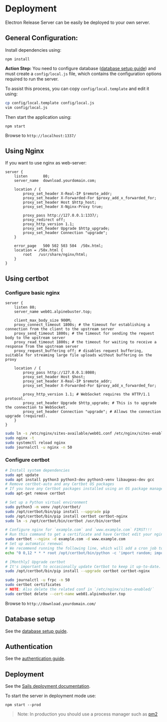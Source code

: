 # Deployment

Electron Release Server can be easily be deployed to your own server.

## General Configuration:

Install dependencies using:

```
npm install
```

**Action Step:** You need to configure database ([database setup guide](database.md)) and must create a `config/local.js` file, which contains the configuration options required to run the server.

To assist this process, you can copy `config/local.template` and edit it using:
```bash
cp config/local.template config/local.js
vim config/local.js
```

Then start the application using:

```
npm start
```

Browse to `http://localhost:1337/`

## Using Nginx

If you want to use nginx as web-server:

```nginx
server {
    listen       80;
    server_name  download.yourdomain.com;

    location / {
        proxy_set_header X-Real-IP $remote_addr;
        proxy_set_header X-Forwarded-For $proxy_add_x_forwarded_for;
        proxy_set_header Host $http_host;
        proxy_set_header X-Nginx-Proxy true;

        proxy_pass http://127.0.0.1:1337/;
        proxy_redirect off;
        proxy_http_version 1.1;
        proxy_set_header Upgrade $http_upgrade;
        proxy_set_header Connection "upgrade";
    }

    error_page   500 502 503 504  /50x.html;
    location = /50x.html {
        root   /usr/share/nginx/html;
    }
}
```

## Using certbot

### Configure basic nginx
```nginx
server {
    listen 80;
    server_name web01.alpinebuster.top;

    client_max_body_size 900M;
    proxy_connect_timeout 1800s; # the timeout for establishing a connection from the client to the upstream server
    proxy_send_timeout 1800s; # the timeout for sending the request body to the upstream server
    proxy_read_timeout 1800s; # the timeout for waiting to receive a response from the upstream server
    proxy_request_buffering off; # disables request buffering, suitable for streaming large file uploads without buffering on the proxy

    location / {
        proxy_pass http://127.0.0.1:8080;
        proxy_set_header Host $host;
        proxy_set_header X-Real-IP $remote_addr;
        proxy_set_header X-Forwarded-For $proxy_add_x_forwarded_for;

        proxy_http_version 1.1; # WebSocket requires the HTTP/1.1 protocol.
        proxy_set_header Upgrade $http_upgrade; # This is to upgrade the connection to WebSocket.
        proxy_set_header Connection "upgrade"; # Allows the connection upgrade (required).
    }
}
```

```sh
sudo ln -s /etc/nginx/sites-available/web01.conf /etc/nginx/sites-enabled/web01.conf
sudo nginx -t
sudo systemctl reload nginx
sudo journalctl -u nginx -n 50
```

### Configure certbot

```sh
# Install system dependencies
sudo apt update
sudo apt install python3 python3-dev python3-venv libaugeas-dev gcc
# Remove certbot-auto and any Certbot OS packages
# If you have any Certbot packages installed using an OS package manager like apt, dnf, or yum, you should remove them before installing the Certbot snap to ensure that when you run the command certbot the snap is used rather than the installation from your OS package manager. The exact command to do this depends on your OS, but common examples are sudo apt-get remove certbot, sudo dnf remove certbot, or sudo yum remove certbot.
sudo apt-get remove certbot

# Set up a Python virtual environment
sudo python3 -m venv /opt/certbot/
sudo /opt/certbot/bin/pip install --upgrade pip
sudo /opt/certbot/bin/pip install certbot certbot-nginx
sudo ln -s /opt/certbot/bin/certbot /usr/bin/certbot

# Configure nginx for `example.com` and `www.example.com` FIRST!!!
# Run this command to get a certificate and have Certbot edit your nginx configuration automatically to serve it, turning on HTTPS access in a single step.
sudo certbot --nginx -d example.com -d www.example.com
# Set up automatic renewal
# We recommend running the following line, which will add a cron job to the default crontab.
echo "0 0,12 * * * root /opt/certbot/bin/python -c 'import random; import time; time.sleep(random.random() * 3600)' && sudo certbot renew -q" | sudo tee -a /etc/crontab > /dev/null

# [Monthly] Upgrade certbot
# It's important to occasionally update Certbot to keep it up-to-date. To do this, run the following command on the command line on the machine.
sudo /opt/certbot/bin/pip install --upgrade certbot certbot-nginx

sudo journalctl -u frpc -n 50
sudo certbot certificates
# NOTE: Also delete the related conf in `/etc/nginx/sites-enabled/`
sudo certbot delete --cert-name web01.alpinebuster.top
```

Browse to `http://download.yourdomain.com/`

## Database setup
See the [database setup guide](database.md).

## Authentication
See the [authentication guide](authentication.md).

## Deployment
See the [Sails deployment documentation](http://sailsjs.org/documentation/concepts/deployment).

To start the server in deployment mode use:
```
npm start --prod
```

> Note: In production you should use a process manager such as [pm2](http://pm2.keymetrics.io/)
